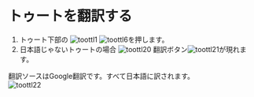 # トゥートを翻訳する

1. トゥート下部の ![toottl1](https://dl.thedesk.top/media/toottl1.PNG) ![toottl6](https://dl.thedesk.top/media/toottl6.PNG)を押します。
2. 日本語じゃないトゥートの場合 ![toottl20](https://dl.thedesk.top/media/toottl20.PNG) 翻訳ボタン![toottl21](https://dl.thedesk.top/media/toottl21.PNG)が現れます。

翻訳ソースはGoogle翻訳です。すべて日本語に訳されます。  
![toottl22](https://dl.thedesk.top/media/toottl22.PNG)

